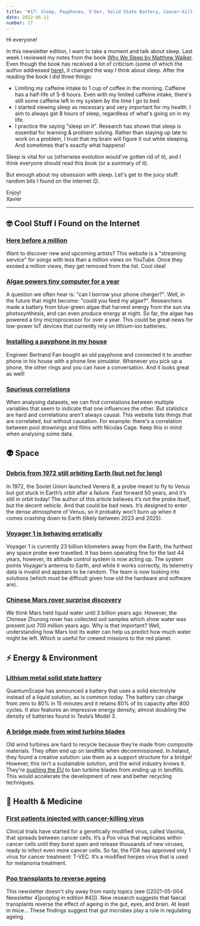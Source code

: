```yaml
---
title: "#17: Sleep, Payphones, V'Ger, Solid State Battery, Cancer-killing Virus, Poo Transplants, and more!"
date: 2022-06-11
number: 17
---
```


Hi everyone!

In this newsletter edition, I want to take a moment and talk about sleep. Last week I reviewed my notes from the book [Why We Sleep by Matthew Walker](https://en.wikipedia.org/wiki/Why_We_Sleep). Even though the book has received a lot of criticism (some of which the author addressed [here](https://sleepdiplomat.wordpress.com/2019/12/19/why-we-sleep-responses-to-questions-from-readers/)), it changed the way I think about sleep. After the reading the book I did three things:

* Limiting my caffeine intake to 1 cup of coffee in the morning. Caffeine has a half-life of 5-8 hours. Even with my limited caffeine intake, there's still some caffeine left in my system by the time I go to bed.
* I started viewing sleep as necessary and very important for my health. I aim to always get 8 hours of sleep, regardless of what's going on in my life.
* I practice the saying "sleep on it". Research has shown that sleep is essential for learning & problem solving. Rather than staying up late to work on a problem, I trust that my brain will figure it out while sleeping. And sometimes that's exactly what happens!

Sleep is vital for us (otherwise evolution would've gotten rid of it), and I think everyone should read this book (or a summary of it).

But enough about my obsession with sleep. Let's get to the juicy stuff: random bits I found on the internet 😉.

Enjoy!  
Xavier

---

## 🤓 Cool Stuff I Found on the Internet

### [Here before a million](https://herebeforeamillion.com/)
Want to discover new and upcoming artists? This website is a "streaming service" for songs with less than a million views on YouTube. Once they exceed a million views, they get removed from the list. Cool idea!

### [Algae powers tiny computer for a year](https://uk.pcmag.com/processors/140392/researchers-power-an-arm-processor-for-a-year-using-algae)
A question we often hear is: "can I borrow your phone charger?". Well, in the future that might become: "could you feed my algae?". Researchers made a battery from blue-green algae that harvest energy from the sun via photosynthesis, and can even produce energy at night. So far, the algae has powered a tiny microprocessor for over a year. This could be great news for low-power IoT devices that currently rely on lithium-ion batteries.

### [Installing a payphone in my house](https://bert.org/2022/06/02/payphone/)
Engineer Bertrand Fan bought an old payphone and connected it to another phone in his house with a phone line simulator. Whenever you pick up a phone, the other rings and you can have a conversation. And it looks great as well!

### [Spurious correlations](https://www.tylervigen.com/spurious-correlations)
When analysing datasets, we can find correlations between multiple variables that seem to indicate that one influences the other. But statistics are hard and correlations aren't always causal. This website lists things that are correlated, but without causation. For example: there's a correlation between pool drownings and films with Nicolas Cage. Keep this in mind when analysing some data.



## 👽 Space

### [Debris from 1972 still orbiting Earth (but not for long)](https://www.thespacereview.com/article/4384/1)
In 1972, the Soviet Union launched Venera 8, a probe meant to fly to Venus but got stuck in Earth’s orbit after a failure. Fast forward 50 years, and it’s still in orbit today! The author of this article believes it’s not the probe itself, but the decent vehicle. And that could be bad news. It’s designed to enter the dense atmosphere of Venus, so it probably won’t burn up when it comes crashing down to Earth (likely between 2023 and 2025).

### [Voyager 1 is behaving erratically](https://www.jpl.nasa.gov/news/engineers-investigating-nasas-voyager-1-telemetry-data)
Voyager 1 is currently 23 billion kilometers away from the Earth, the furthest any space probe ever travelled. It has been operating fine for the last 44 years, however, its attitude control system is now acting up. The system points Voyager’s antenna to Earth, and while it works correctly, its telemetry data is invalid and appears to be random. The team is now looking into solutions (which must be difficult given how old the hardware and software are).

### [Chinese Mars rover surprise discovery](https://www.freethink.com/space/liquid-water-on-mars)
We think Mars held liquid water until 3 billion years ago. However, the Chinese Zhurong rover has collected soil samples which show water was present just 700 million years ago. Why is that important? Well, understanding how Mars lost its water can help us predict how much water might be left. Which is useful for crewed missions to the red planet.


## ⚡️ Energy & Environment

### [Lithium metal solid state battery](https://www.thebrighterside.news/post/first-commercially-viable-lithium-metal-solid-state-battery-charges-to-80-in-just-15-minute)
QuantumScape has announced a battery that uses a solid electrolyte instead of a liquid solution, as is common today. The battery can charge from zero to 80% in 15 minutes and it retains 80% of its capacity after 800 cycles. It also features an impressive energy density, almost doubling the density of batteries found in Tesla’s Model 3.

### [A bridge made from wind turbine blades](https://www.theverge.com/2022/2/11/22929059/recycled-wind-turbine-blade-bridges-world-first)
Old wind turbines are hard to recycle because they’re made from composite materials. They often end up on landfills when decommissioned. In Ireland, they found a creative solution: use them as a support structure for a bridge! However, this isn’t a sustainable solution, and the wind industry knows it. They're [pushing the EU](https://windeurope.org/newsroom/press-releases/wind-industry-calls-for-europe-wide-ban-on-landfilling-turbine-blades/) to ban turbine blades from ending up in landfills. This would accelerate the development of new and better recycling techniques.



## 🏥 Health & Medicine

### [First patients injected with cancer-killing virus](https://www.newsweek.com/vaxinia-oncolytic-virus-therapy-cancer-health-medicine-trial-1709097)
Clinical trials have started for a genetically modified virus, called Vaxinia, that spreads between cancer cells. It’s a Pox virus that replicates within cancer cells until they burst open and release thousands of new viruses, ready to infect even more cancer cells. So far, the FDA has approved only 1 virus for cancer treatment: T-VEC. It’s a modified herpes virus that is used for melanoma treatment.

### [Poo transplants to reverse ageing](https://www.uea.ac.uk/news/-/article/faecal-transplants-reverse-hallmarks-of-ageing)
This newsletter doesn't shy away from nasty topics (see [[2021-05-004 Newsletter 4|pooplog in edition #4]]). New research suggests that faecal transplants reverse the effect of ageing in the gut, eyes, and brain. At least in mice... These findings suggest that gut microbes play a role in regulating ageing.

